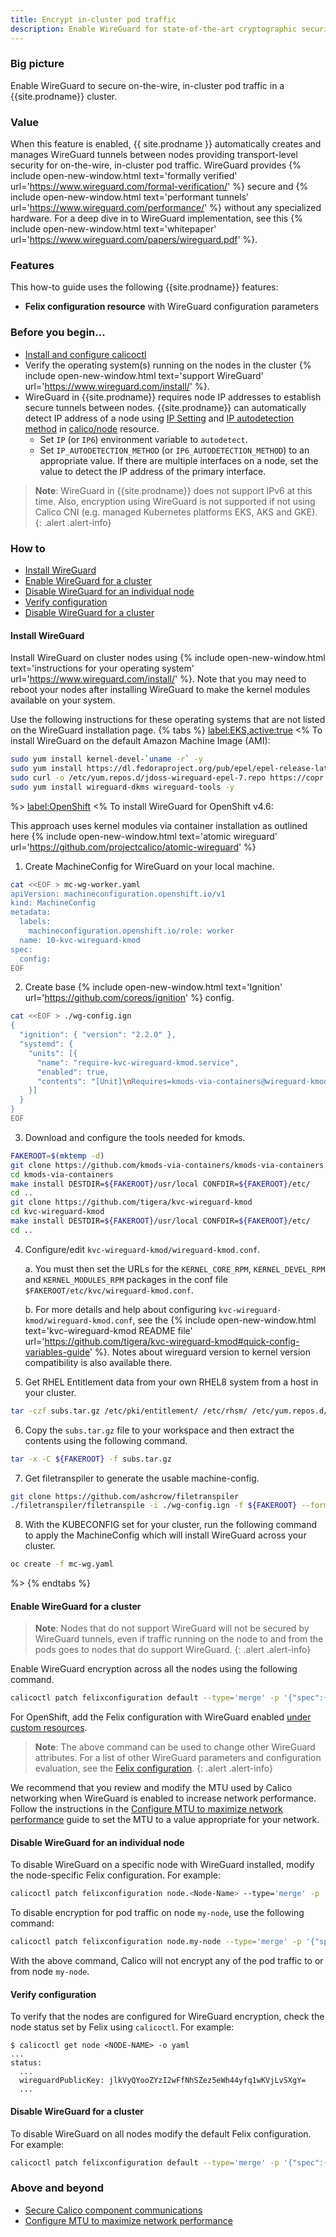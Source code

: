 ```yaml
---
title: Encrypt in-cluster pod traffic
description: Enable WireGuard for state-of-the-art cryptographic security between pods for Calico clusters.
---
```


### Big picture

Enable WireGuard to secure on-the-wire, in-cluster pod traffic in a {{site.prodname}} cluster.

### Value

When this feature is enabled, {{ site.prodname }} automatically creates and manages WireGuard tunnels between nodes providing transport-level security for on-the-wire, in-cluster pod traffic. WireGuard provides {% include open-new-window.html text='formally verified' url='https://www.wireguard.com/formal-verification/' %} secure and {% include open-new-window.html text='performant tunnels' url='https://www.wireguard.com/performance/' %} without any specialized hardware. For a deep dive in to WireGuard implementation, see this {% include open-new-window.html text='whitepaper' url='https://www.wireguard.com/papers/wireguard.pdf' %}.

### Features

This how-to guide uses the following {{site.prodname}} features:

- **Felix configuration resource** with WireGuard configuration parameters

### Before you begin...

- [Install and configure calicoctl]({{site.baseurl}}/getting-started/clis/calicoctl/install)
- Verify the operating system(s) running on the nodes in the cluster {% include open-new-window.html text='support WireGuard' url='https://www.wireguard.com/install/' %}.
- WireGuard in {{site.prodname}} requires node IP addresses to establish secure tunnels between nodes. {{site.prodname}} can automatically detect IP address of a node using [IP Setting]({{site.baseurl}}/reference/node/configuration#ip-setting) and [IP autodetection method]({{site.baseurl}}/reference/node/configuration#ip-autodetection-methods) in [calico/node]({{site.baseurl}}/reference/node/configuration) resource.
    - Set `IP` (or `IP6`) environment variable to `autodetect`.
    - Set `IP_AUTODETECTION_METHOD` (or `IP6_AUTODETECTION_METHOD`) to an appropriate value. If there are multiple interfaces on a node, set the value to detect the IP address of the primary interface.

> **Note**: WireGuard in {{site.prodname}} does not support IPv6 at this time. Also, encryption using WireGuard is not supported if not using Calico CNI (e.g. managed Kubernetes platforms EKS, AKS and GKE).
{: .alert .alert-info}

### How to

- [Install WireGuard](#install-wireguard)
- [Enable WireGuard for a cluster](#enable-wireguard-for-a-cluster)
- [Disable WireGuard for an individual node](#disable-wireguard-for-an-individual-node)
- [Verify configuration](#verify-configuration)
- [Disable WireGuard for a cluster](#disable-wireguard-for-a-cluster)

#### Install WireGuard

Install WireGuard on cluster nodes using {% include open-new-window.html text='instructions for your operating system' url='https://www.wireguard.com/install/' %}. Note that you may need to reboot your nodes after installing WireGuard to make the kernel modules available on your system.

   Use the following instructions for these operating systems that are not listed on the WireGuard installation page.
{% tabs %}
<label:EKS,active:true>
<%
To install WireGuard on the default Amazon Machine Image (AMI):

   ```bash
   sudo yum install kernel-devel-`uname -r` -y
   sudo yum install https://dl.fedoraproject.org/pub/epel/epel-release-latest-7.noarch.rpm -y
   sudo curl -o /etc/yum.repos.d/jdoss-wireguard-epel-7.repo https://copr.fedorainfracloud.org/coprs/jdoss/wireguard/repo/epel-7/jdoss-wireguard-epel-7.repo
   sudo yum install wireguard-dkms wireguard-tools -y
   ```
%>
<label:OpenShift>
<%
To install WireGuard for OpenShift v4.6:

  This approach uses kernel modules via container installation as outlined here {% include open-new-window.html text='atomic wireguard' url='https://github.com/projectcalico/atomic-wireguard' %} 

   1. Create MachineConfig for WireGuard on your local machine.
   ```bash
   cat <<EOF > mc-wg-worker.yaml
   apiVersion: machineconfiguration.openshift.io/v1
   kind: MachineConfig
   metadata:
     labels:
       machineconfiguration.openshift.io/role: worker
     name: 10-kvc-wireguard-kmod
   spec:
     config:
   EOF
   ```

   2. Create base {% include open-new-window.html text='Ignition' url='https://github.com/coreos/ignition' %} config.
   ```bash
   cat <<EOF > ./wg-config.ign
   {
     "ignition": { "version": "2.2.0" },
     "systemd": {
       "units": [{
         "name": "require-kvc-wireguard-kmod.service",
         "enabled": true,
         "contents": "[Unit]\nRequires=kmods-via-containers@wireguard-kmod.service\n[Service]\nType=oneshot\nExecStart=/usr/bin/true\n\n[Install]\nWantedBy=multi-user.target"
       }]
     }
   }
   EOF
   ```

   3. Download and configure the tools needed for kmods.
   ```bash
   FAKEROOT=$(mktemp -d)
   git clone https://github.com/kmods-via-containers/kmods-via-containers
   cd kmods-via-containers
   make install DESTDIR=${FAKEROOT}/usr/local CONFDIR=${FAKEROOT}/etc/
   cd ..
   git clone https://github.com/tigera/kvc-wireguard-kmod
   cd kvc-wireguard-kmod
   make install DESTDIR=${FAKEROOT}/usr/local CONFDIR=${FAKEROOT}/etc/
   cd ..
   ```

   4. Configure/edit `kvc-wireguard-kmod/wireguard-kmod.conf`. 
   
       a. You must then set the URLs for the `KERNEL_CORE_RPM`, `KERNEL_DEVEL_RPM` and `KERNEL_MODULES_RPM` packages in the conf file `$FAKEROOT/etc/kvc/wireguard-kmod.conf`. 

       b. For more details and help about configuring `kvc-wireguard-kmod/wireguard-kmod.conf`, see the {% include open-new-window.html text='kvc-wireguard-kmod README file' url='https://github.com/tigera/kvc-wireguard-kmod#quick-config-variables-guide' %}. Notes about wireguard version to kernel version compatibility is also available there.


   5. Get RHEL Entitlement data from your own RHEL8 system from a host in your cluster.
   ```bash
   tar -czf subs.tar.gz /etc/pki/entitlement/ /etc/rhsm/ /etc/yum.repos.d/redhat.repo
   ```

   6. Copy the `subs.tar.gz` file to your workspace and then extract the contents using the following command.
   ```bash
   tar -x -C ${FAKEROOT} -f subs.tar.gz
   ```

   7. Get filetranspiler to generate the usable machine-config.
   ```bash
   git clone https://github.com/ashcrow/filetranspiler
   ./filetranspiler/filetranspile -i ./wg-config.ign -f ${FAKEROOT} --format=yaml --dereference-symlinks | sed 's/^/     /' | (cat mc-wg-worker.yaml -) > mc-wg.yaml
   ```

   8. With the KUBECONFIG set for your cluster, run the following command to apply the MachineConfig which will install WireGuard across your cluster.
   ```bash
   oc create -f mc-wg.yaml
   ```
%>
{% endtabs %}

#### Enable WireGuard for a cluster

   > **Note**: Nodes that do not support WireGuard will not be secured by WireGuard tunnels, even if traffic running on the node to and from the pods goes to nodes that do support WireGuard.
   {: .alert .alert-info}

Enable WireGuard encryption across all the nodes using the following command.

```bash
calicoctl patch felixconfiguration default --type='merge' -p '{"spec":{"wireguardEnabled":true}}'
```

For OpenShift, add the Felix configuration with WireGuard enabled [under custom resources]({{site.baseurl}}/getting-started/openshift/installation#optionally-provide-additional-configuration).

   > **Note**: The above command can be used to change other WireGuard attributes. For a list of other WireGuard parameters and configuration evaluation, see the [Felix configuration]({{site.baseurl}}/reference/resources/felixconfig#felix-configuration-definition).
   {: .alert .alert-info}

We recommend that you review and modify the MTU used by Calico networking when WireGuard is enabled to increase network performance. Follow the instructions in the [Configure MTU to maximize network performance]({{site.baseurl}}/networking/mtu) guide to set the MTU to a value appropriate for your network.

#### Disable WireGuard for an individual node

To disable WireGuard on a specific node with WireGuard installed, modify the node-specific Felix configuration. For example:

  ```bash
calicoctl patch felixconfiguration node.<Node-Name> --type='merge' -p '{"spec":{"wireguardEnabled":false}}'
  ```

To disable encryption for pod traffic on node `my-node`, use the following command:

  ```bash
calicoctl patch felixconfiguration node.my-node --type='merge' -p '{"spec":{"wireguardEnabled":false}}'
  ```

With the above command, Calico will not encrypt any of the pod traffic to or from node `my-node`.

#### Verify configuration

To verify that the nodes are configured for WireGuard encryption, check the node status set by Felix using `calicoctl`. For example:

   ```
   $ calicoctl get node <NODE-NAME> -o yaml
   ...
   status:
     ...
     wireguardPublicKey: jlkVyQYooZYzI2wFfNhSZez5eWh44yfq1wKVjLvSXgY=
     ...
   ```

#### Disable WireGuard for a cluster

To disable WireGuard on all nodes modify the default Felix configuration. For example:

  ```bash
  calicoctl patch felixconfiguration default --type='merge' -p '{"spec":{"wireguardEnabled":false}}'
  ```

### Above and beyond

- [Secure Calico component communications]({{site.baseurl}}/security/comms)
- [Configure MTU to maximize network performance]({{site.baseurl}}/networking/mtu)
